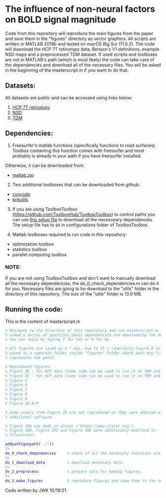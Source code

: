 # The influence of non-neural factors on BOLD signal magnitude
Code from this repository will reproduce the main figures from the paper and save them in the "figures" directory as vector graphics. All scripts are written in MATLAB 2019b and tested on macOS Big Sur (11.5.2).
The code will download the HCP 7T retinotopy data, Benson's V1 definitions, example NSD maps and a preprocessed TDM dataset. If used scripts and toolboxes are not in MATLAB's path (which is most likely) the code can take care of the dependencies and download all of the necessary files. You will be asked in the beginning of the masterscript.m if you want to do that.

## **Datasets:**

All datasets are public and can be accessed using links below:
1. [HCP 7T retinotopy](https://osf.io/esdu5/)
2. [NSD](http://naturalscenesdataset.org)
3. [TDM](https://osf.io/j2wsc/)

## **Dependencies:**

1. Freesurfer's matlab functions (specifically functions to read surfaces). Toolbox containing this function comes with freesurfer 
and most probably is already in your path if you have freesurfer installed.

Otherwise, it can be downloaded from:

* [matlab.zip](https://osf.io/8bxrk/)

2. Two additional toolboxes that can be downloaded from github:

* [cvncode](https://github.com/cvnlab/cvncode)
* [knkutils](https://github.com/cvnlab/knkutils)

3. If you are using ToolboxToolbox (https://github.com/ToolboxHub/ToolboxToolbox) to control paths you can use [this setup file](https://github.com/WinawerLab/ToolboxRegistry/tree/master/configurations/meridianbias.json) to download all the necesseary dependancies. The setup file has to sit in configurations folder of ToolboxToolbox.

4. Matlab toolboxes required to run code in this repository:
* optimization toolbox
* statistics toolbox 
* parallel computing toolbox

### __NOTE__:

If you are not using ToolboxToolbox and don't want to manually download all the necessary dependencies, the do_0_check_dependencies.m can do it for you. Necessary files are going to be download to the "utils" folder in the directory of this repository. The size of the "utils" folder is 13.9 MB.

## **Running the code:**

This is the content of masterscript.m

``` Matlab
% Navigate to the directory of this repository and run masterscript.m.  You will be 
% asked a series of questions about dependencies and downloading the data.
% You can reply by typing Y for Yes or N for No.

% All figures are saved as a *.eps. Due to it's complexity Figure 9 is
% saved as a seperate folder inside "figures" folder where each png file 
% represents one panel.

% Reproduced figures:
% Figure 3E - for HCP data (same code can be used to run it on TDM and NSD)
% Figure 4C - for HCP data (same code can be used to run it on TDM and NSD)
% Figure 5
% Figure 6
% Figure 7
% Figure 8
% Figure 9
% FIgure 10 D-F

% Some panels from Figure 10 are not reproduced as they were eddited with 
% additional software.

% Figure 10A was made in slicer ('https://www.slicer.org')
% Figure 10B, Figure 10C and Figure 10E were additioanly modified in
% Illustrator.

addpath(genpath('./'))
%%
do_0_check_dependencies     % check if all the necessary functions are in the path.
%%
do_1_download_data          % download necessary data.
%%
do_2_preprocess             % prepare data for making figures.
%%
do_3_make_figures           % reproduce figures and save them in the newly created "figures" directory.
``` 

Code written by JWK 10/19/21

